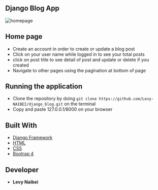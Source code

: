 ## Django Blog App

![homepage](https://user-images.githubusercontent.com/26874683/56417692-5d869780-629d-11e9-9be3-af56e21184d5.PNG)

## Home page
* Create an account in order to create or update a blog post
* Click on your user name while logged in to see your total posts
* click on post title to see detail of post and update or delete if you created
* Navigate to other pages using the pagination at bottom of page

## Running the application
* Clone the repository by doing `git clone https://github.com/Levy-NAIBEI/django_blog.git` on the terminal 
* Copy and paste 127.0.0.1/8000 on your browser
  
## Built With

* [Django Framework](https://docs.djangoproject.com/en/2.1/)
* [HTML](https://www.w3schools.com/html/html_intro.asp) 
* [CSS](https://www.w3schools.com/css/)
* [Bootrap 4](https://www.w3schools.com/bootstrap4/bootstrap_get_started.asp) 

## Developer

* **Levy Naibei**
